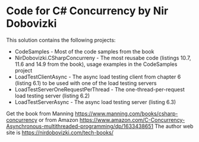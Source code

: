 # Code for C# Concurrency by Nir Dobovizki

This solution contains the following projects:
* CodeSamples - Most of the code samples from the book
* NirDobovizki.CSharpConcurreny - The most reusabe code (listings 10.7, 11.6 and 14.9 from the book), 
usage examples in the CodeSamples project
* LoadTestClientAsync - The async load testing client from chapter 6 (listing 6.1)
to be used with one of the load testing servers
* LoadTestServerOneRequestPerThread - The one-thread-per-request load testing server (listing 6.2)
* LoadTestServerAsync - The async load testing server (listing 6.3)

Get the book from Manning https://www.manning.com/books/csharp-concurrency
or from Amazon https://www.amazon.com/C-Concurrency-Asynchronous-multithreaded-programming/dp/1633438651
The author web site is https://nirdobovizki.com/tech-books/   
